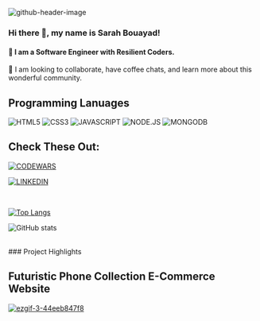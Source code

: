 ![github-header-image](https://user-images.githubusercontent.com/112355619/197630165-27740a10-c28c-4c35-9d79-3d139cd536e2.png)


### Hi there 👋, my name is Sarah Bouayad!
#### 👀 I am a Software Engineer with Resilient Coders. 


💞️ I am looking to collaborate, have coffee chats, and learn more about this wonderful community. 


## Programming Lanuages
![HTML5](https://img.shields.io/badge/HTML5-f06529?style=for-the-badge&logo=HTML5&logoColor=white)
![CSS3](https://img.shields.io/badge/CSS3-E31B5F?style=for-the-badge&logo=CSS3&logoColor=white)
![JAVASCRIPT](https://img.shields.io/badge/JAVASCRIPT-F0DB4F?style=for-the-badge&logo=JAVASCRIPT&logoColor=white)
![NODE.JS](https://img.shields.io/badge/NODE.JS-68A063?style=for-the-badge&logo=NODE.JS&logoColor=white)
![MONGODB](https://img.shields.io/badge/MONGODB-E8E7D5?style=for-the-badge&logo=MONGODB&logoColor=white)

## Check These Out: 
[![CODEWARS](https://img.shields.io/badge/Codewars-B1361E?style=for-the-badge&logo=Codewars&logoColor=white)](https://www.codewars.com/users/sarahbouayad)

[![LINKEDIN](https://img.shields.io/badge/LinkedIn-0077B5?style=for-the-badge&logo=linkedin&logoColor=white)](https://www.linkedin.com/in/sarahbouayad/)




<br>

[![Top Langs](https://github-readme-stats.vercel.app/api/top-langs/?username=sarahbouayad)](https://github.com/anuraghazra/github-readme-stats)

![GitHub stats](https://github-readme-stats.vercel.app/api?username=sarahbouayad&show_icons=true)  




<br>
### Project Highlights

## Futuristic Phone Collection E-Commerce Website

[![ezgif-3-44eeb847f8](https://user-images.githubusercontent.com/112355619/201748098-6e577ea3-2aa9-491a-9a70-fb940054b685.gif)](https://github.com/sarahbouayad/fullstackproject3.git)

